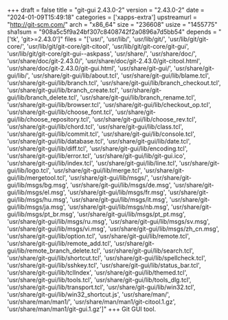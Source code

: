 +++
draft = false
title = "git-gui 2.43.0-2"
version = "2.43.0-2"
date = "2024-01-09T15:49:18"
categories = ['xapps-extra']
upstreamurl = "http://git-scm.com/"
arch = "x86_64"
size = "236608"
usize = "1455775"
sha1sum = "908a5c5f9a24bf307c8408742f2a0896a7d5bb54"
depends = "['tk', 'git>=2.43.0']"
files = "['usr/', 'usr/lib/', 'usr/lib/git/', 'usr/lib/git/git-core/', 'usr/lib/git/git-core/git-citool', 'usr/lib/git/git-core/git-gui', 'usr/lib/git/git-core/git-gui--askpass', 'usr/share/', 'usr/share/doc/', 'usr/share/doc/git-2.43.0/', 'usr/share/doc/git-2.43.0/git-citool.html', 'usr/share/doc/git-2.43.0/git-gui.html', 'usr/share/git-gui/', 'usr/share/git-gui/lib/', 'usr/share/git-gui/lib/about.tcl', 'usr/share/git-gui/lib/blame.tcl', 'usr/share/git-gui/lib/branch.tcl', 'usr/share/git-gui/lib/branch_checkout.tcl', 'usr/share/git-gui/lib/branch_create.tcl', 'usr/share/git-gui/lib/branch_delete.tcl', 'usr/share/git-gui/lib/branch_rename.tcl', 'usr/share/git-gui/lib/browser.tcl', 'usr/share/git-gui/lib/checkout_op.tcl', 'usr/share/git-gui/lib/choose_font.tcl', 'usr/share/git-gui/lib/choose_repository.tcl', 'usr/share/git-gui/lib/choose_rev.tcl', 'usr/share/git-gui/lib/chord.tcl', 'usr/share/git-gui/lib/class.tcl', 'usr/share/git-gui/lib/commit.tcl', 'usr/share/git-gui/lib/console.tcl', 'usr/share/git-gui/lib/database.tcl', 'usr/share/git-gui/lib/date.tcl', 'usr/share/git-gui/lib/diff.tcl', 'usr/share/git-gui/lib/encoding.tcl', 'usr/share/git-gui/lib/error.tcl', 'usr/share/git-gui/lib/git-gui.ico', 'usr/share/git-gui/lib/index.tcl', 'usr/share/git-gui/lib/line.tcl', 'usr/share/git-gui/lib/logo.tcl', 'usr/share/git-gui/lib/merge.tcl', 'usr/share/git-gui/lib/mergetool.tcl', 'usr/share/git-gui/lib/msgs/', 'usr/share/git-gui/lib/msgs/bg.msg', 'usr/share/git-gui/lib/msgs/de.msg', 'usr/share/git-gui/lib/msgs/el.msg', 'usr/share/git-gui/lib/msgs/fr.msg', 'usr/share/git-gui/lib/msgs/hu.msg', 'usr/share/git-gui/lib/msgs/it.msg', 'usr/share/git-gui/lib/msgs/ja.msg', 'usr/share/git-gui/lib/msgs/nb.msg', 'usr/share/git-gui/lib/msgs/pt_br.msg', 'usr/share/git-gui/lib/msgs/pt_pt.msg', 'usr/share/git-gui/lib/msgs/ru.msg', 'usr/share/git-gui/lib/msgs/sv.msg', 'usr/share/git-gui/lib/msgs/vi.msg', 'usr/share/git-gui/lib/msgs/zh_cn.msg', 'usr/share/git-gui/lib/option.tcl', 'usr/share/git-gui/lib/remote.tcl', 'usr/share/git-gui/lib/remote_add.tcl', 'usr/share/git-gui/lib/remote_branch_delete.tcl', 'usr/share/git-gui/lib/search.tcl', 'usr/share/git-gui/lib/shortcut.tcl', 'usr/share/git-gui/lib/spellcheck.tcl', 'usr/share/git-gui/lib/sshkey.tcl', 'usr/share/git-gui/lib/status_bar.tcl', 'usr/share/git-gui/lib/tclIndex', 'usr/share/git-gui/lib/themed.tcl', 'usr/share/git-gui/lib/tools.tcl', 'usr/share/git-gui/lib/tools_dlg.tcl', 'usr/share/git-gui/lib/transport.tcl', 'usr/share/git-gui/lib/win32.tcl', 'usr/share/git-gui/lib/win32_shortcut.js', 'usr/share/man/', 'usr/share/man/man1/', 'usr/share/man/man1/git-citool.1.gz', 'usr/share/man/man1/git-gui.1.gz']"
+++
Git GUI tool.